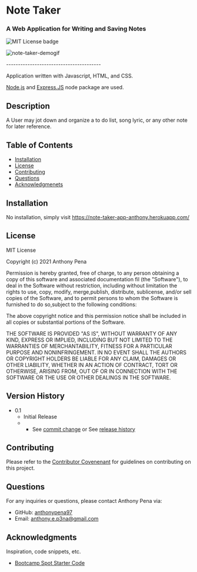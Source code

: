 # Note Taker
### A Web Application for Writing and Saving Notes
![MIT License badge](https://img.shields.io/badge/license-MIT_License-green)

![note-taker-demogif](https://user-images.githubusercontent.com/79285555/132934914-6515b8f9-5334-4529-915e-d958492bfa0a.gif)

<p> ---------------------------------------- </p>

Application written with Javascript, HTML, and CSS.

[Node.js](https://nodejs.org/en/) and [Express.JS](https://expressjs.com/) node package are used.

## Description
A User may jot down and organize a to do list, song lyric, or any other note for later reference.

## Table of Contents
* [Installation](#installation)
* [License](#license)
* [Contributing](#contributing)
* [Questions](#questions)
* [Acknowledgmenets](#Acknowledgments)

## Installation
No installation, simply visit https://note-taker-app-anthony.herokuapp.com/

## License
MIT License
    
Copyright (c) 2021 Anthony Pena

Permission is hereby granted, free of charge, to any person obtaining a copy of this software and associated documentation fil (the "Software"), to deal in the Software without restriction, including without limitation the rights to use, copy, modify, merge,publish, distribute, sublicense, and/or sell copies of the Software, and to permit persons to whom the Software is furnished to do so,subject to the following conditions:
            
The above copyright notice and this permission notice shall be included in all copies or substantial portions of the Software.
            
THE SOFTWARE IS PROVIDED "AS IS", WITHOUT WARRANTY OF ANY KIND, EXPRESS OR IMPLIED, INCLUDING BUT NOT LIMITED TO THE WARRANTIES OF MERCHANTABILITY, FITNESS FOR A PARTICULAR PURPOSE AND NONINFRINGEMENT. IN NO EVENT SHALL THE AUTHORS OR COPYRIGHT HOLDERS BE LIABLE FOR ANY CLAIM, DAMAGES OR OTHER LIABILITY, WHETHER IN AN ACTION OF CONTRACT, TORT OR OTHERWISE, ARISING FROM, OUT OF OR IN CONNECTION WITH THE SOFTWARE OR THE USE OR OTHER DEALINGS IN THE SOFTWARE.

## Version History
    
* 0.1
    * Initial Release
    * * See [commit change](https://github.com/anthonypena97/note-taker/commits/main) or See [release history](https://github.com/anthonypena97/note-taker/releases)

## Contributing
Please refer to the [Contributor Covenenant](https://www.contributor-covenant.org/) for guidelines on contributing on this project.

## Questions
For any inquiries or questions, please contact Anthony Pena via:
* GitHub: [anthonypena97](https://github.com/anthonypena97)
* Email: <anthony.e.p3na@gmail.com>

## Acknowledgments

Inspiration, code snippets, etc.
* [Bootcamp Spot Starter Code](https://github.com/coding-boot-camp/miniature-eureka)
